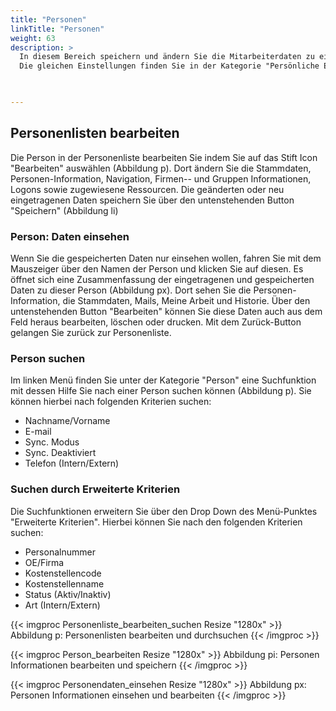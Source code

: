 ```yaml
---
title: "Personen"
linkTitle: "Personen"
weight: 63
description: >
  In diesem Bereich speichern und ändern Sie die Mitarbeiterdaten zu einer Person und erstellen Personenlisten. Zu den persönlichen Einstellungen gehören Personen-Informationen, die Stammdaten, die Navigation, Firmen- und Gruppen-Informationen, Logons sowie zugewiesene Ressourcen. 
  Die gleichen Einstellungen finden Sie in der Kategorie "Persönliche Einstellungen/Personeninformation". 
 


---
```

## Personenlisten bearbeiten 
Die Person in der Personenliste bearbeiten Sie indem Sie auf das Stift Icon "Bearbeiten" auswählen (Abbildung p). Dort ändern Sie die Stammdaten, Personen-Information, Navigation, Firmen-- und Gruppen Informationen, Logons sowie zugewiesene Ressourcen. Die geänderten oder neu eingetragenen Daten speichern Sie über den untenstehenden Button "Speichern" (Abbildung li)

### Person: Daten einsehen
Wenn Sie die gespeicherten Daten nur einsehen wollen, fahren Sie mit dem Mauszeiger über den Namen der Person und klicken Sie auf diesen. Es öffnet sich eine Zusammenfassung der eingetragenen und gespeicherten Daten zu dieser Person (Abbildung px). Dort sehen Sie die Personen-Information, die Stammdaten, Mails, Meine Arbeit und Historie. Über den untenstehenden Button "Bearbeiten" können Sie diese Daten auch aus dem Feld heraus bearbeiten, löschen oder drucken. Mit dem Zurück-Button gelangen Sie zurück zur Personenliste. 

### Person suchen
Im linken Menü finden Sie unter der Kategorie "Person" eine Suchfunktion mit dessen Hilfe Sie nach einer Person suchen können (Abbildung p). Sie können hierbei nach folgenden Kriterien suchen: 

* Nachname/Vorname 
* E-mail
* Sync. Modus 
* Sync. Deaktiviert 
* Telefon (Intern/Extern)

### Suchen durch Erweiterte Kriterien
Die Suchfunktionen erweitern Sie über den Drop Down des Menü-Punktes "Erweiterte Kriterien". 
Hierbei können Sie nach den folgenden Kriterien suchen:

* Personalnummer
* OE/Firma 
* Kostenstellencode 
* Kostenstellenname
* Status (Aktiv/Inaktiv)
* Art (Intern/Extern)


{{< imgproc Personenliste_bearbeiten_suchen Resize "1280x" >}}
Abbildung p: Personenlisten bearbeiten und durchsuchen
{{< /imgproc >}}

{{< imgproc Person_bearbeiten Resize "1280x" >}}
Abbildung pi: Personen Informationen bearbeiten und speichern
{{< /imgproc >}}

{{< imgproc Personendaten_einsehen Resize "1280x" >}}
Abbildung px: Personen Informationen einsehen und bearbeiten
{{< /imgproc >}}

